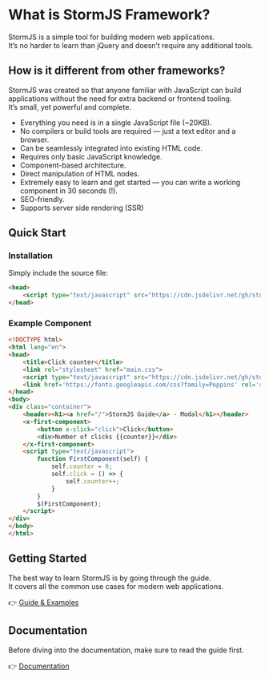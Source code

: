 # What is StormJS Framework?
StormJS is a simple tool for building modern web applications.  
It’s no harder to learn than jQuery and doesn’t require any additional tools.

## How is it different from other frameworks?
StormJS was created so that anyone familiar with JavaScript can build applications without the need for extra backend or frontend tooling.  
It’s small, yet powerful and complete.

* Everything you need is in a single JavaScript file (~20KB).
* No compilers or build tools are required — just a text editor and a browser.
* Can be seamlessly integrated into existing HTML code.
* Requires only basic JavaScript knowledge.
* Component-based architecture.
* Direct manipulation of HTML nodes.
* Extremely easy to learn and get started — you can write a working component in 30 seconds (!).
* SEO-friendly.
* Supports server side rendering (SSR)

## Quick Start

### Installation
Simply include the source file:

```html
<head>
    <script type="text/javascript" src="https://cdn.jsdelivr.net/gh/stormmoredev/storm-js-framework@latest/dist/storm.min.js" />
</head>
```

### Example Component
```html
<!DOCTYPE html>
<html lang="en">
<head>
    <title>Click counter</title>
    <link rel="stylesheet" href="main.css">
    <script type="text/javascript" src="https://cdn.jsdelivr.net/gh/stormmoredev/storm-js-framework/dist/storm.min.js"></script>
    <link href='https://fonts.googleapis.com/css?family=Poppins' rel='stylesheet'>
</head>
<body>
<div class="container">
    <header><h1><a href="/">StormJS Guide</a> - Modal</h1></header>
    <x-first-component>
        <button x-click="click">Click</button>
        <div>Number of clicks {{counter}}</div>
    </x-first-component>
    <script type="text/javascript">
        function FirstComponent(self) {
            self.counter = 0;
            self.click = () => {
                self.counter++;
            }
        }
        $(FirstComponent);
    </script>
</div>
</body>
</html>
```

## Getting Started
The best way to learn StormJS is by going through the guide.  
It covers all the common use cases for modern web applications.

👉 [Guide & Examples](https://stormmoredev.github.io/storm-js-framework/)

## Documentation
Before diving into the documentation, make sure to read the guide first.

👉 [Documentation](https://stormmoredev.github.io/storm-js-framework/docs)  
